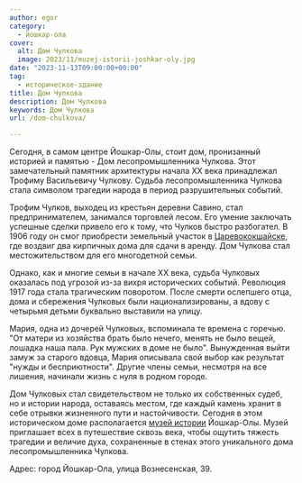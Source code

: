 ```yaml
---
author: egor
category:
  - йошкар-ола
cover:
  alt: Дом Чулкова
  image: 2023/11/muzej-istorii-joshkar-oly.jpg
date: "2023-11-13T09:00:00+00:00"
tag:
  - историческое-здание
title: Дом Чулкова
description: Дом Чулкова
keywords: Дом Чулкова
url: /dom-chulkova/

---
```

Сегодня, в самом центре Йошкар\-Олы, стоит дом, пронизанный историей и памятью \- Дом лесопромышленника Чулкова. Этот замечательный памятник архитектуры начала XX века принадлежал Трофиму Васильевичу Чулкову. Судьба лесопромышленника Чулкова стала символом трагедии народа в период разрушительных событий.

Трофим Чулков, выходец из крестьян деревни Савино, стал предпринимателем, занимался торговлей лесом. Его умение заключать успешные сделки привело его к тому, что Чулков быстро разбогател. В 1906 году он смог приобрести земельный участок в [Царевококшайске](/stolicza_mariel/), где воздвиг два кирпичных дома для сдачи в аренду. Дом Чулкова стал местожительством для его многодетной семьи.

Однако, как и многие семьи в начале XX века, судьба Чулковых оказалась под угрозой из-за вихря исторических событий. Революция 1917 года стала трагическим поворотом. После смерти ослепшего отца, дома и сбережения Чулковых были национализированы, а вдову с четырьмя детьми буквально выставили на улицу.

Мария, одна из дочерей Чулковых, вспоминала те времена с горечью. "От матери из хозяйства брать было нечего, менять не было вещей, лошадка наша пала. Рук мужских в доме не было". Вынужденная выйти замуж за старого вдовца, Мария описывала свой выбор как результат "нужды и бесприютности". Другие члены семьи, несмотря на все лишения, начинали жизнь с нуля в родном городе.

Дом Чулковых стал свидетельством не только их собственных судеб, но и истории народа, оставаясь местом, где каждый камень хранит в себе отрывки жизненного пути и настойчивости. Сегодня в этом историческом доме располагается [музей истории](/muzej-istorii/) Йошкар-Олы. Музей приглашает всех в путешествие сквозь века, чтобы ощутить тяжесть трагедии и величие духа, сохраненные в стенах этого уникального дома лесопромышленника Чулкова.

Адрес: город Йошкар-Ола, улица Вознесенская, 39.
